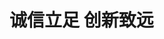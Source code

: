 

<html>

<head>

<meta http-equiv="Content-Type" content="text/html; charset=utf-8" />

<style type="text/css">

.one{color:#0000FF;}

.two{color:#00FF00;}

.three{color:#FFFF00;}

.four{color:#00FFFF;}

.five{color:#CC9933;}

.six{ color:#FF66CC;}

.seven{color:#00FF00;}

</style>

<script type="text/javascript">

  var i=0;

  var color = ["one","two","three","four","five","six","seven"];

  function changeColor(){

  var n = document.getElementById("one");

  n.className = color[i];

  if(i<color.length-1){

  	i++;

}

else{

i=0;

}

  }

  setInterval(changeColor,500);

  window.onload = changeColor;

</script>

<title>无标题文档</title>

</head>

<body>

<h1 id="one" class="">诚信立足 创新致远
